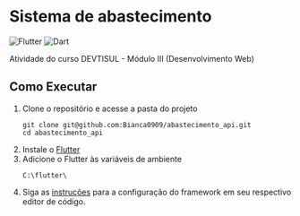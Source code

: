 # Sistema de abastecimento
![Flutter](https://img.shields.io/badge/Flutter-%2302569B.svg?style=for-the-badge&logo=Flutter&logoColor=white)
![Dart](https://img.shields.io/badge/dart-%230175C2.svg?style=for-the-badge&logo=dart&logoColor=white)

Atividade do curso DEVTISUL - Módulo III (Desenvolvimento Web)

## Como Executar

1. Clone o repositório e acesse a pasta do projeto
   ```shell
   git clone git@github.com:Bianca0909/abastecimento_api.git
   cd abastecimento_api
    ```
2. Instale o <a href="https://docs.flutter.dev/get-started/install">Flutter</a>
3. Adicione o Flutter às variáveis de ambiente
   ```shell
   C:\flutter\
   ```
4. Siga as <a href="https://docs.flutter.dev/get-started/editor?tab=vscode">instruções</a> para a configuração do framework em seu respectivo editor de código.


